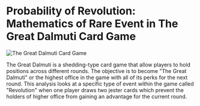 # Probability of Revolution: Mathematics of Rare Event in The Great Dalmuti Card Game

![The Great Dalmuti Card Game](https://upload.wikimedia.org/wikipedia/en/3/34/The_Great_Dalmuti_cover.jpg)

The Great Dalmuti is a shedding-type card game that allow players to hold positions across different rounds. The objective is to become "The Great Dalmuti" or the highest office in the game with all of its perks for the next round. This analysis looks at a specific type of event within the game called "Revolution" when one player draws two jester cards which prevent the holders of higher office from gaining an advantage for the current round. 

